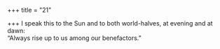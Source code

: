 +++
title = "21"

+++
I speak this to the Sun and to both world-halves, at evening and  at dawn:  
“Always rise up to us among our benefactors.”  